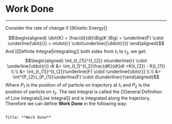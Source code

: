 # Work Done
---

Consider the rate of change if [[Kinetic Energy]]

$$\begin{aligned} \dot{K} = \frac{d}{dt}\Big(K \Big) =  \underline{F} \cdot \underline{\dot{r}} = m\dot{r} \cdot\underline{{\ddot{r}}} \end{aligned}$$
And [[Definite Integral|integrating]] both sides from $t_{1}$ to $t_{2}$, we get:
$$\begin{aligned}  \int_{t_{1}}^{t_{2}} m\underline{r} \cdot \underline{\ddot{r}} dt &= \int_{t_1}^{t_2}\frac{dK}{dt}dt =K(t_{2}) - K(t_{1}) \\ \\
&= \int_{t_{1}}^{t_{2}}\underline{F} \cdot \underline{\dot{r}} \\ \\
&= \int^{P_{2}}_{P_{1}}\underline{F} \cdot d\underline{r}\end{aligned}$$
Where $P_{1}$ is the position of of particle on trajectory at $t_{1}$ and $P_{2}$ is the position of particle on $t_{2}$.
The last integral is called the [[General Definition of Line Integrals|Line Integral]] and is integrated along the trajectory.  Therefore we can define **Work Done** in the following way:
```ad-Definition

Title: **Work Done**

```